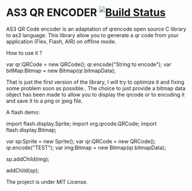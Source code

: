 AS3 QR ENCODER [![Build Status](https://travis-ci.org/vpmedia/as3-qrcode-encoder.svg?branch=master)](https://travis-ci.org/vpmedia/as3-qrcode-encoder)
==============

AS3 QR Code encoder is an adaptation of qrencode open source C library to as3 language. This library allow you to generate a qr code from your application (Flex, Flash, AIR) on offline mode.

How to use it ?

var qr:QRCode = new QRCode();
qr.encode("String to encode");
var bitMap:Bitmap = new Bitmap(qr.bitmapData);

That is just the first version of the library, I will try to optimize it and fixing some problem soon as possible..
The choice to just provide a bitmap data object has been made to allow you to display the qrcode or to encoding it and save it to a png or jpeg file.

A flash demo:

import flash.display.Sprite;import org.qrcode.QRCode;import flash.display.Bitmap;var sp:Sprite = new Sprite();var qr:QRCode = new QRCode();qr.encode("TEST");var img:Bitmap = new Bitmap(qr.bitmapData);sp.addChild(img);addChild(sp);

The project is under MIT License. 